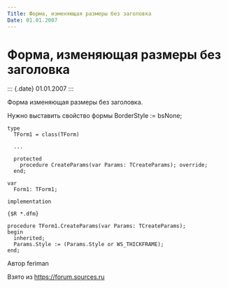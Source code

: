 ```yaml
---
Title: Форма, изменяющая размеры без заголовка
Date: 01.01.2007
---
```



Форма, изменяющая размеры без заголовка
=======================================

::: {.date}
01.01.2007
:::

Форма изменяющая размеры без заголовка.

Нужно выставить свойство формы BorderStyle := bsNone;

    type
      TForm1 = class(TForm)
     
      ...
     
      protected
        procedure CreateParams(var Params: TCreateParams); override;
      end;
     
    var
      Form1: TForm1;
     
    implementation
     
    {$R *.dfm}
     
    procedure TForm1.CreateParams(var Params: TCreateParams);
    begin
      inherited;
      Params.Style := (Params.Style or WS_THICKFRAME);
    end;

Автор feriman

Взято из <https://forum.sources.ru>
